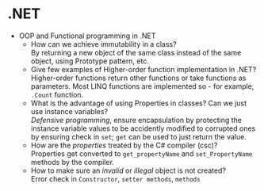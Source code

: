 # .NET

- OOP and Functional programming in .NET
  - How can we achieve immutability in a class?  
  By returning a new object of the same class instead of the same object, using Prototype pattern, etc.
  - Give few examples of Higher-order function implementation in .NET?  
  Higher-order functions return other functions or take functions as parameters. Most LINQ functions are implemented so - for example, `.Count` function.
  - What is the advantage of using Properties in classes? Can we just use instance variables?  
  *Defensive programming*, ensure encapsulation by protecting the instance variable values to be accidently modified to corrupted ones by ensuring check in `set`; `get` can be used to just return the value.
  - How are the *properties* treated by the C# compiler (csc)?  
  Properties get converted to `get_propertyName` and `set_PropertyName` methods by the compiler.
  - How to make sure an *invalid* or *illegal* object is not created?  
  Error check in `Constructor`, `setter methods`, `methods`
